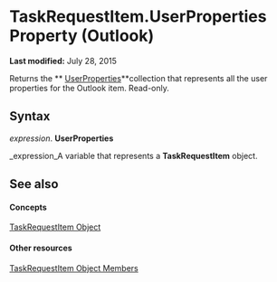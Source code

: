 
# TaskRequestItem.UserProperties Property (Outlook)

 **Last modified:** July 28, 2015

Returns the  ** [UserProperties](20b49c86-d74f-9bda-382c-559af278c148.md)**collection that represents all the user properties for the Outlook item. Read-only.

## Syntax

 _expression_. **UserProperties**

 _expression_A variable that represents a  **TaskRequestItem** object.


## See also


#### Concepts


 [TaskRequestItem Object](2908a28a-634c-e786-aa53-f3e32038b727.md)
#### Other resources


 [TaskRequestItem Object Members](d43114ee-be91-ff02-3424-525da2cf3a50.md)
